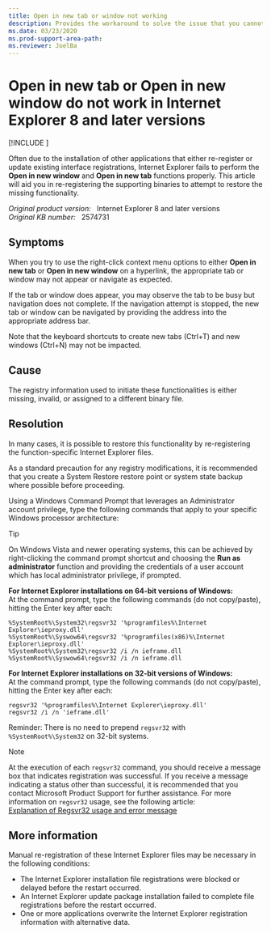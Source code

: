 ```yaml
---
title: Open in new tab or window not working
description: Provides the workaround to solve the issue that you cannot open a hyperlink in a new tab or in a new window in Internet Explorer 8 and later versions.
ms.date: 03/23/2020
ms.prod-support-area-path:
ms.reviewer: JoelBa
---
```

# Open in new tab or Open in new window do not work in Internet Explorer 8 and later versions

[!INCLUDE [](../includes/browsers-important.md)]

Often due to the installation of other applications that either re-register or update existing interface registrations, Internet Explorer fails to perform the **Open in new window** and **Open in new tab** functions properly. This article will aid you in re-registering the supporting binaries to attempt to restore the missing functionality.

_Original product version:_ &nbsp; Internet Explorer 8 and later versions  
_Original KB number:_ &nbsp; 2574731

## Symptoms

When you try to use the right-click context menu options to either **Open in new tab** or **Open in new window** on a hyperlink, the appropriate tab or window may not appear or navigate as expected.

If the tab or window does appear, you may observe the tab to be busy but navigation does not complete. If the navigation attempt is stopped, the new tab or window can be navigated by providing the address into the appropriate address bar.

Note that the keyboard shortcuts to create new tabs (Ctrl+T) and new windows (Ctrl+N) may not be impacted.

## Cause

The registry information used to initiate these functionalities is either missing, invalid, or assigned to a different binary file.

## Resolution

In many cases, it is possible to restore this functionality by re-registering the function-specific Internet Explorer files.

As a standard precaution for any registry modifications, it is recommended that you create a System Restore restore point or system state backup where possible before proceeding.

Using a Windows Command Prompt that leverages an Administrator account privilege, type the following commands that apply to your specific Windows processor architecture:

> [!TIP]
> On Windows Vista and newer operating systems, this can be achieved by right-clicking the command prompt shortcut and choosing the **Run as administrator** function and providing the credentials of a user account which has local administrator privilege, if prompted.

**For Internet Explorer installations on 64-bit versions of Windows:**  
At the command prompt, type the following commands (do not copy/paste), hitting the Enter key after each:

```console
%SystemRoot%\System32\regsvr32 '%programfiles%\Internet Explorer\ieproxy.dll'  
%SystemRoot%\Syswow64\regsvr32 '%programfiles(x86)%\Internet Explorer\ieproxy.dll'
%SystemRoot%\System32\regsvr32 /i /n ieframe.dll
%SystemRoot%\Syswow64\regsvr32 /i /n ieframe.dll  
```

**For Internet Explorer installations on 32-bit versions of Windows:**  
At the command prompt, type the following commands (do not copy/paste), hitting the Enter key after each:

```console
regsvr32 '%programfiles%\Internet Explorer\ieproxy.dll'
regsvr32 /i /n 'ieframe.dll'  
```

Reminder: There is no need to prepend `regsvr32` with `%SystemRoot%\System32` on 32-bit systems.

> [!NOTE]
> At the execution of each `regsvr32` command, you should receive a message box that indicates registration was successful. If you receive a message indicating a status other than successful, it is recommended that you contact Microsoft Product Support for further assistance. For more information on `regsvr32` usage, see the following article:  
> [Explanation of Regsvr32 usage and error message](https://support.microsoft.com/help/249873)

## More information

Manual re-registration of these Internet Explorer files may be necessary in the following conditions:

- The Internet Explorer installation file registrations were blocked or delayed before the restart occurred.
- An Internet Explorer update package installation failed to complete file registrations before the restart occurred.
- One or more applications overwrite the Internet Explorer registration information with alternative data.
